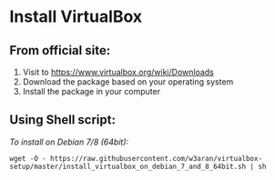 # Install VirtualBox

From official site:
-------------------

1. Visit to https://www.virtualbox.org/wiki/Downloads
2. Download the package based on your operating system
3. Install the package in your computer

Using Shell script:
-------------------
*To install on Debian 7/8 (64bit):*
```
wget -O - https://raw.githubusercontent.com/w3aran/virtualbox-setup/master/install_virtualbox_on_debian_7_and_8_64bit.sh | sh
```
